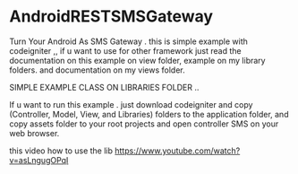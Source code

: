 # AndroidRESTSMSGateway
Turn Your Android As SMS Gateway . this is simple example with codeigniter ,, if u want to use for other framework just read the documentation on this example on view folder, example on my library folders. and documentation on my views folder. 

SIMPLE EXAMPLE CLASS ON LIBRARIES FOLDER .. 

If u want to run this example . 
just download codeigniter and copy (Controller, Model, View, and Libraries) folders to the application folder, and copy assets folder to your root projects and open controller SMS on your web browser.

this video how to use the lib 
https://www.youtube.com/watch?v=asLngugOPqI
